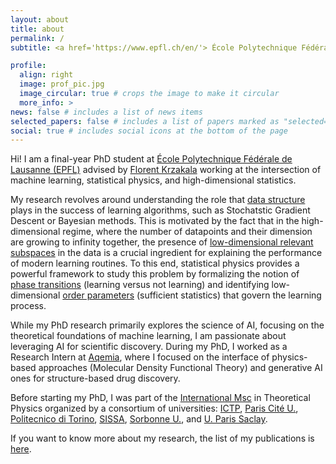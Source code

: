 ```yaml
---
layout: about
title: about
permalink: /
subtitle: <a href='https://www.epfl.ch/en/'> École Polytechnique Fédérale de Lausanne (EPFL) </a>. 

profile:
  align: right
  image: prof_pic.jpg
  image_circular: true # crops the image to make it circular
  more_info: >
news: false # includes a list of news items
selected_papers: false # includes a list of papers marked as "selected={true}"
social: true # includes social icons at the bottom of the page
---
```

Hi! I am a final-year PhD student at [École Polytechnique Fédérale de Lausanne (EPFL)](https://www.epfl.ch/en/) advised by [Florent Krzakala](https://florentkrzakala.com]) working at the intersection of machine learning, statistical physics, and high-dimensional statistics. 

My research revolves around understanding the role that <u> data structure</u> plays in the success of learning algorithms, such as Stochatstic Gradient Descent or Bayesian methods. This is motivated by the fact that in the high-dimensional regime, where the number of datapoints and their dimension are growing to infinity together, the presence of <u>low-dimensional relevant subspaces</u> in the data is a crucial ingredient for explaining the performance of modern learning routines.
To this end, statistical physics provides a powerful framework to study this problem by formalizing the notion of <u>phase transitions</u> (learning versus not learning) and identifying low-dimensional <u>order parameters</u> (sufficient statistics) that govern the learning process.

While my PhD research primarily explores the science of AI, focusing on the theoretical foundations of machine learning, I am passionate about leveraging AI for scientific discovery. During my PhD, I worked as a Research Intern at [Aqemia](https://www.aqemia.com/), where I focused on the interface of physics-based approaches (Molecular Density Functional Theory) and generative AI ones for structure-based drug discovery.

Before starting my PhD, I was part of the [International Msc](http://www.pcs.polito.it/presentation) in Theoretical Physics organized by a consortium of universities: [ICTP](https://www.ictp.it), [Paris Cité U.](https://u-paris.fr/en/), [Politecnico di Torino](https://www.polito.it/en), [SISSA](https://www.sissa.it), [Sorbonne U.](https://www.sorbonne-universite.fr/en), and [U. Paris Saclay](https://www.universite-paris-saclay.fr/en).

If you want to know more about my research, the list of my publications is [here](/publications).